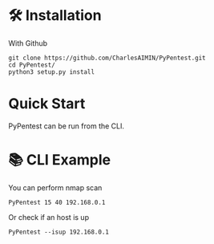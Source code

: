 # 🛠️ Installation

With Github

```
git clone https://github.com/CharlesAIMIN/PyPentest.git
cd PyPentest/
python3 setup.py install
```

# Quick Start
PyPentest can be run from the CLI.

# 📚 CLI Example

You can perform nmap scan

```
PyPentest 15 40 192.168.0.1
```

Or check if an host is up

```
PyPentest --isup 192.168.0.1
```
